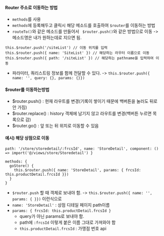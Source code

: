 #### Router 주소로 이동하는 방법
+ `methods`를 사용
+ `methods`에 등록해두고 클릭시 해당 메소드를 호출하여 `$router`를 이동하는 방법
+ `routeTo()`와 같은 메소드를 만들어서 ` $router.push()`와 같은 방법으로 이동 -> 메소드명은 내가 원하는데로 지으면 됨.
```node
this.$router.push('/siteList') // 이동 위치를 입력
this.$router.push({ name: 'SiteList' }) // 해당하는 라우터 이름으로 이동
this.$router.push({ path: '/siteList' }) // 해당하는 pathname을 입력하여 이동
```
+ 파라미터, 쿼리스트링 정보를 함께 전달할 수 있다. -> `this.$router.push({ name: '', query: {}, params: {}})`

#### $router를 이동하는방법
+ $router.push() : 현재 라우트를 변경(기록이 쌓이기 때문에 백버튼을 눌러도 뒤로 안 가짐)
+ $router.replace() : history 객체에 남기지 않고 라우트를 변경(백버튼 누르면 목록으로 감)
+ $router.go() : 앞 또는 뒤 위치로 이동할 수 있음

#### 예시) 해당 상점으로 이동
`path: '/store/storedetail/:frcsId', name: 'StoreDetail', component: () => import('@/views/store/Storedetail') }` 
```node
methods: {
  goStore() {
    this.$router.push({ name: 'StoreDetail', params: { frcsId: this.productDetail.frcsId }})
  }
}
```
+ `$router.push` 할 때 객체로 보내야 함. -> `this.$router.push({ name: '', params: { }})` 이런식으로
+ `name: 'StoreDetail'` : 상점 디테일 페이지 path이름
+ `params: { frcsId: this.productDetail.frcsId }`
  + query가 아닌 params로 보내야 함. 
  + path에 `:frcsId` 이렇게 붙은 이름 그대로 가져와야 함
  + `this.productDetail.frcsId` : 가맹점 번호 api 
